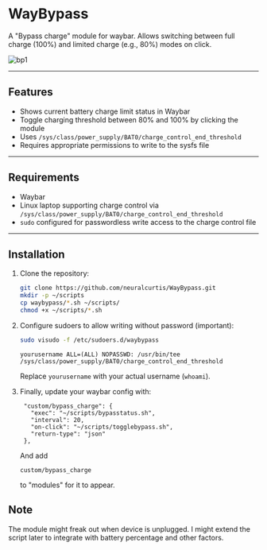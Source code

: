 # WayBypass
A "Bypass charge" module for waybar.
Allows switching between full charge (100%) and limited charge (e.g., 80%) modes on click.

![bp1](https://github.com/user-attachments/assets/6afd537a-6f18-41fe-9d04-a6456ce5595a)

---

## Features

- Shows current battery charge limit status in Waybar  
- Toggle charging threshold between 80% and 100% by clicking the module  
- Uses `/sys/class/power_supply/BAT0/charge_control_end_threshold`  
- Requires appropriate permissions to write to the sysfs file

---

## Requirements

- Waybar  
- Linux laptop supporting charge control via `/sys/class/power_supply/BAT0/charge_control_end_threshold`  
- `sudo` configured for passwordless write access to the charge control file

---

## Installation

1. Clone the repository:

   ```bash
   git clone https://github.com/neuralcurtis/WayBypass.git
   mkdir -p ~/scripts
   cp waybypass/*.sh ~/scripts/
   chmod +x ~/scripts/*.sh

2. Configure sudoers to allow writing without password (important):
   ```bash
   sudo visudo -f /etc/sudoers.d/waybypass
   ```

   ```visudo
   yourusername ALL=(ALL) NOPASSWD: /usr/bin/tee /sys/class/power_supply/BAT0/charge_control_end_threshold
   ```
   Replace `yourusername` with your actual username (`whoami`).

3. Finally, update your waybar config with:
   ```config
    "custom/bypass_charge": {
	  "exec": "~/scripts/bypasstatus.sh",
	  "interval": 20,
	  "on-click": "~/scripts/togglebypass.sh",
	  "return-type": "json"
    },
   ```
   And add
   ```config
   custom/bypass_charge
   ```
   to "modules" for it to appear.

   

## Note
The module might freak out when device is unplugged. I might extend the script later to integrate with battery percentage and other factors.
